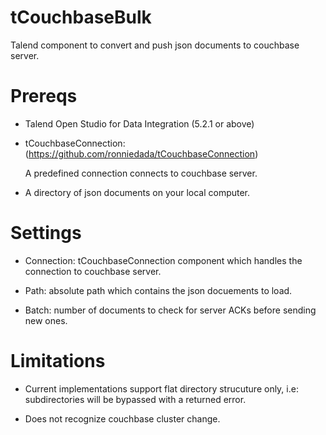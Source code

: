 tCouchbaseBulk
==============

Talend component to convert and push json documents to couchbase server.

Prereqs
=============

- Talend Open Studio for Data Integration (5.2.1 or above)

- tCouchbaseConnection: (https://github.com/ronniedada/tCouchbaseConnection) 

    A predefined connection connects to couchbase server.

- A directory of json documents on your local computer.

Settings
=============

- Connection: tCouchbaseConnection component which handles the connection to couchbase server. 

- Path: absolute path which contains the json docuements to load.

- Batch: number of documents to check for server ACKs before sending new ones.

Limitations
=============

- Current implementations support flat directory strucuture only, i.e: subdirectories will be bypassed with a returned error.

- Does not recognize couchbase cluster change.

 
